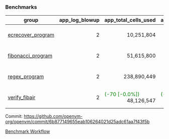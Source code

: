 ### Benchmarks
| group | app_log_blowup | app_total_cells_used | app_total_cycles | app_total_proof_time_ms | leaf_log_blowup | leaf_total_cells_used | leaf_total_cycles | leaf_total_proof_time_ms | max_segment_length | instance | alloc |
|---|---|---|---|---|---|---|---|---|---|---|---|
| [ ecrecover_program ](https://github.com/openvm-org/openvm/blob/gh-pages/benchmarks/individual/ecrecover-6b877149655eab106264021d25adc61aa7f43f5b.md) | <div style='text-align: right'> 2 </div>  | <div style='text-align: right'> 10,251,804 </div>  | <div style='text-align: right'> 195,066 </div>  | <span style='color: green'>(-30.0 [-1.4%])</span><div style='text-align: right'> 2,075.0 </div>  | <div style='text-align: right'> - </div>  | <div style='text-align: right'> - </div>  | <div style='text-align: right'> - </div>  | <div style='text-align: right'> - </div>  | 1048476 | 64cpu-linux-arm64 | mimalloc |
| [ fibonacci_program ](https://github.com/openvm-org/openvm/blob/gh-pages/benchmarks/individual/fibonacci-6b877149655eab106264021d25adc61aa7f43f5b.md) | <div style='text-align: right'> 2 </div>  | <div style='text-align: right'> 51,615,800 </div>  | <div style='text-align: right'> 3,000,274 </div>  | <span style='color: red'>(+2.0 [+0.0%])</span><div style='text-align: right'> 5,307.0 </div>  | <div style='text-align: right'> 2 </div>  | <div style='text-align: right'> 144,225,083 </div>  | <div style='text-align: right'> 7,038,672 </div>  | <span style='color: green'>(-45.0 [-0.3%])</span><div style='text-align: right'> 13,855.0 </div>  | 1048476 | 64cpu-linux-arm64 | mimalloc |
| [ regex_program ](https://github.com/openvm-org/openvm/blob/gh-pages/benchmarks/individual/regex-6b877149655eab106264021d25adc61aa7f43f5b.md) | <div style='text-align: right'> 2 </div>  | <div style='text-align: right'> 238,890,449 </div>  | <div style='text-align: right'> 8,381,808 </div>  | <span style='color: green'>(-13.0 [-0.1%])</span><div style='text-align: right'> 17,044.0 </div>  | <div style='text-align: right'> 2 </div>  | <span style='color: red'>(+66,670 [+0.0%])</span><div style='text-align: right'> 315,486,027 </div>  | <span style='color: red'>(+12,578 [+0.1%])</span><div style='text-align: right'> 14,651,334 </div>  | <span style='color: red'>(+1,204.0 [+4.4%])</span><div style='text-align: right'> 28,610.0 </div>  | 1048476 | 64cpu-linux-arm64 | mimalloc |
| [ verify_fibair ](https://github.com/openvm-org/openvm/blob/gh-pages/benchmarks/individual/verify_fibair-6b877149655eab106264021d25adc61aa7f43f5b.md) | <div style='text-align: right'> 2 </div>  | <span style='color: green'>(-70 [-0.0%])</span><div style='text-align: right'> 48,126,547 </div>  | <span style='color: green'>(-14 [-0.0%])</span><div style='text-align: right'> 397,142 </div>  | <span style='color: green'>(-48.0 [-1.5%])</span><div style='text-align: right'> 3,134.0 </div>  | <div style='text-align: right'> - </div>  | <div style='text-align: right'> - </div>  | <div style='text-align: right'> - </div>  | <div style='text-align: right'> - </div>  | 1048476 | 64cpu-linux-arm64 | mimalloc |


Commit: https://github.com/openvm-org/openvm/commit/6b877149655eab106264021d25adc61aa7f43f5b

[Benchmark Workflow](https://github.com/openvm-org/openvm/actions/runs/12327582282)
